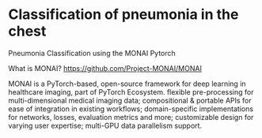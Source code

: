 # Classification of pneumonia in the chest

Pneumonia Classification using the MONAI Pytorch

What is MONAI?
https://github.com/Project-MONAI/MONAI

MONAI is a PyTorch-based, open-source framework for deep learning in healthcare imaging, part of PyTorch Ecosystem.
flexible pre-processing for multi-dimensional medical imaging data;
compositional & portable APIs for ease of integration in existing workflows;
domain-specific implementations for networks, losses, evaluation metrics and more;
customizable design for varying user expertise;
multi-GPU data parallelism support.
